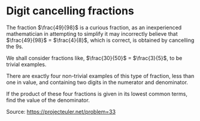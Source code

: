 # Digit cancelling fractions
The fraction $\frac{49}{98}$ is a curious fraction, as an inexperienced mathematician in attempting to simplify it may incorrectly believe that $\frac{49}{98}$ = $\frac{4}{8}$, which is correct, is obtained by cancelling the 9s.

We shall consider fractions like, $\frac{30}{50}$ = $\frac{3}{5}$, to be trivial examples.

There are exactly four non-trivial examples of this type of fraction, less than one in value, and containing two digits in the numerator and denominator.

If the product of these four fractions is given in its lowest common terms, find the value of the denominator.

Source: https://projecteuler.net/problem=33
